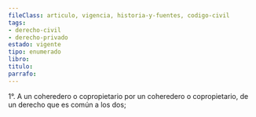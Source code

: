 ```yaml
---
fileClass: articulo, vigencia, historia-y-fuentes, codigo-civil
tags:
- derecho-civil
- derecho-privado
estado: vigente
tipo: enumerado
libro:
titulo:
parrafo:
---
```

1°. A un coheredero o copropietario por un coheredero o copropietario, de un derecho que es común a los dos;